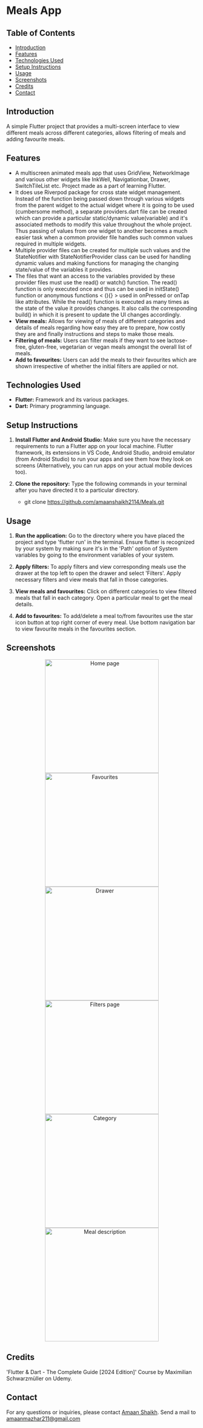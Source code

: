 # Meals App

## Table of Contents
- [Introduction](#introduction)
- [Features](#features)
- [Technologies Used](#technologies-used)
- [Setup Instructions](#setup-instructions)
- [Usage](#usage)
- [Screenshots](#screenshots)
- [Credits](#credits)
- [Contact](#contact)

## Introduction
A simple Flutter project that provides a multi-screen interface to view different meals across different categories, allows filtering of meals and adding favourite meals.

## Features
 - A multiscreen animated meals app that uses GridView, NetworkImage and various other widgets like InkWell, Navigationbar, Drawer, SwitchTileList etc. Project made as a part of learning Flutter.
 - It does use Riverpod package for cross state widget management. Instead of the function being passed down through various widgets from the parent widget to the actual widget where it is going to be used   
   (cumbersome method), a separate providers.dart file can be created which can provide a particular static/dynamic value(variable) and it's associated methods to modify this value throughout the whole project. 
   Thus passing of values from one widget to another becomes a much easier task when a common provider file handles such common values required in multiple widgets. 
 - Multiple provider files can be created for multiple such values and the StateNotifier with StateNotifierProvider class can be used for handling dynamic values and making functions for managing the changing 
   state/value of the variables it provides.
 - The files that want an access to the variables provided by these provider files must use the read() or watch() function. The read() function is only executed once and thus can be used in initState() function 
   or anonymous functions < (){} > used in onPressed or onTap like attributes. While the read() function is executed as many times as the state of the value it provides changes. It also calls the corresponding 
   build() in which it is present to update the UI changes accordingly. 
- **View meals:** Allows for viewing of meals of different categories and details of meals regarding how easy they are to prepare, how costly they are and finally instructions and steps to make those meals.
- **Filtering of meals:** Users can filter meals if they want to see lactose-free, gluten-free, vegetarian or vegan meals amongst the overall list of meals.
- **Add to favourites:** Users can add the meals to their favourites which are shown irrespective of whether the initial filters are applied or not.

## Technologies Used
- **Flutter:** Framework and its various packages.
- **Dart:** Primary programming language.

## Setup Instructions
1. **Install Flutter and Android Studio:**
    Make sure you have the necessary requirements to run a Flutter app on your local machine. Flutter framework, its extensions in VS Code, Android Studio, android emulator (from Android Studio) to run your apps and see them how they look on screens (Alternatively, you can run apps on your actual mobile devices too).

2. **Clone the repository:**
   Type the following commands in your terminal after you have directed it to a particular directory.
   
   - git clone https://github.com/amaanshaikh2114/Meals.git

    
## Usage
1. **Run the application:**
    Go to the directory where you have placed the project and type 'flutter run' in the terminal. Ensure flutter is recognized by your system by making sure it's in the 'Path' option of System variables by going to the environment variables of your system.

2. **Apply filters:**
    To apply filters and view corresponding meals use the drawer at the top left to open the drawer and select 'Filters'. Apply necessary filters and view meals that fall in those categories.

3. **View meals and favourites:**
   Click on different categories to view filtered meals that fall in each category. Open a particular meal to get the meal details.

4. **Add to favourites:**
    To add/delete a meal to/from favourites use the star icon button at top right corner of every meal. Use bottom navigation bar to view favourite meals in the favourites section.
   

## Screenshots
<p align="center">
  <img src="screenshots/home_page.png" alt="Home page" width="300"/>
  <img src="screenshots/favourites.png" alt="Favourites" width="300"/>
  <img src="screenshots/drawer.png" alt="Drawer" width="300"/>
  <img src="screenshots/filters_page.png" alt="Filters page" width="300"/>
  <img src="screenshots/meals.png" alt="Category" width="300"/>
  <img src="screenshots/meal_details.png" alt="Meal description" width="300"/>
</p>

## Credits
'Flutter & Dart - The Complete Guide [2024 Edition]' Course by Maximilian Schwarzmüller on Udemy.

## Contact
For any questions or inquiries, please contact [Amaan Shaikh](mailto:amaanmazhar211@gmail.com). Send a mail to amaanmazhar211@gmail.com
